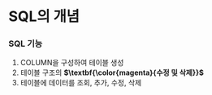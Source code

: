 # SQL의 개념
### SQL 기능
1. COLUMN을 구성하여 테이블 생성
2. 테이블 구조의 <sapn style="font-weight:bold;">$\textbf{\color{magenta}{수정 및 삭제}}$</span>
3. 테이블에 데이터를 조회, 추가, 수정, 삭제